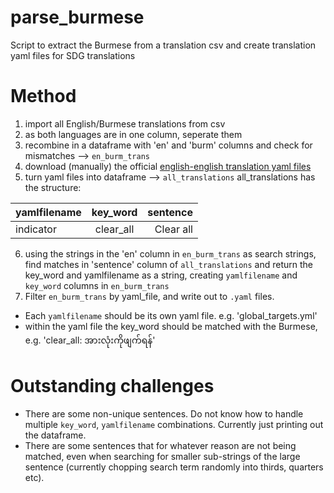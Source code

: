 # parse_burmese
Script to extract the Burmese from a translation csv and create translation yaml files for SDG translations

# Method

1) import all English/Burmese translations from csv
2) as both languages are in one column, seperate them
3) recombine in a dataframe with 'en' and 'burm' columns and check for mismatches --> `en_burm_trans`
4) download (manually) the official [english-english translation yaml files](https://github.com/open-sdg/sdg-translations/tree/master/translations/en) 
5) turn yaml files into dataframe --> `all_translations`
all_translations has the structure:

| yamlfilename    | key_word     | sentence     |
| :------------- | :----------: | -----------: |
|  indicator | clear_all   | Clear all    |


6) using the strings in the 'en' column  in `en_burm_trans` as search strings, find matches in 'sentence' column of `all_translations` and return the key_word and yamlfilename as a string, creating `yamlfilename` and `key_word` columns in `en_burm_trans`
7) Filter `en_burm_trans` by yaml_file, and write out to `.yaml` files. 
- Each `yamlfilename` should be its own yaml file. e.g. 'global_targets.yml'
- within the yaml file the key_word should be matched with the Burmese, e.g. 'clear_all: အားလုံးကိုဖျက်ရန်'


# Outstanding challenges

- There are some non-unique sentences. Do not know how to handle multiple `key_word`, `yamlfilename` combinations. Currently just printing out the dataframe. 
- There are some sentences that for whatever reason are not being matched, even when searching for smaller sub-strings of the large sentence (currently chopping search term randomly into thirds, quarters etc). 
